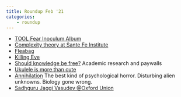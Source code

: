 ```yaml
---
title: Roundup Feb '21
categories:
    - roundup
---
```


- [TOOL Fear Inoculum Album](https://youtu.be/q7DfQMPmJRI)
- [Complexity theory at Sante Fe Institute](https://www.complexityexplorer.org/)
- [Fleabag](https://www.imdb.com/title/tt5687612/)
- [Killing Eve](https://www.imdb.com/title/tt7016936)
- [Should knowledge be free?](https://youtu.be/PriwCi6SzLo) Academic research and paywalls
- [Ukulele is more than cute](https://youtu.be/XMfhyMlBw40)
- [Annihilation](https://www.imdb.com/title/tt2798920/) The best kind of psychological horror. Disturbing alien unknowns. Biology gone wrong.
- [Sadhguru Jaggi Vasudev @Oxford Union](https://youtu.be/KlITeRcTZsc)
